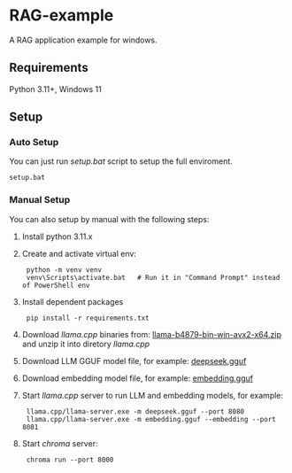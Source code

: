 # RAG-example

A RAG application example for windows.

## Requirements

Python 3.11+, Windows 11

## Setup

### Auto Setup

You can just run *setup.bat* script to setup the full enviroment.

    setup.bat

### Manual Setup

You can also setup by manual with the following steps:

1. Install python 3.11.x

2. Create and activate virtual env:

        python -m venv venv
        venv\Scripts\activate.bat   # Run it in "Command Prompt" instead of PowerShell env

3. Install dependent packages

        pip install -r requirements.txt

4. Download *llama.cpp* binaries from: [llama-b4879-bin-win-avx2-x64.zip](https://github.com/ggml-org/llama.cpp/releases/download/b4879/llama-b4879-bin-win-avx2-x64.zip) and unzip it into diretory *llama.cpp*

5. Download LLM GGUF model file, for example: [deepseek.gguf](https://huggingface.co/unsloth/DeepSeek-R1-Distill-Llama-8B-GGUF/resolve/main/DeepSeek-R1-Distill-Llama-8B-Q4_K_M.gguf)

6. Download embedding model file, for example: [embedding.gguf](https://huggingface.co/gaianet/Nomic-embed-text-v1.5-Embedding-GGUF/resolve/main/nomic-embed-text-v1.5.f16.gguf)

6. Start *llama.cpp* server to run LLM and embedding models, for example: 

        llama.cpp/llama-server.exe -m deepseek.gguf --port 8080
        llama.cpp/llama-server.exe -m embedding.gguf --embedding --port 8081

7. Start *chroma* server:

        chroma run --port 8000

